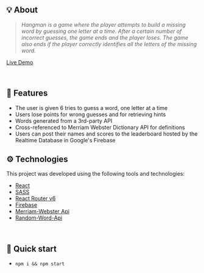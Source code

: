 ## 💡 About

> *Hangman is a game where the player attempts to build a missing word by guessing one letter at a time. After a certain number of incorrect guesses, the game ends and the player loses. The game also ends if the player correctly identifies all the letters of the missing word.*
 
 [Live Demo](https://akhmed0606.github.io/hangman/)

<br>

  ## 📜 Features

- The user is given 6 tries to guess a word, one letter at a time
- Users lose points for wrong guesses and for retrieving hints
- Words generated from a 3rd-party API
- Cross-referenced to Merriam Webster Dictionary API for definitions
- Users can post their names and scores to the leaderboard hosted by the Realtime Database in Google's Firebase


## ⚙ Technologies

This project was developed using the following tools and technologies:

- [React](https://create-react-app.dev/)
- [SASS](https://sass-lang.com/)
- [React Router v6](https://reactrouter.com/)
- [Firebase](https://firebase.google.com/)
- [Merriam-Webster Api](https://dictionaryapi.com/)
- [Random-Word-Api](https://random-word-api.herokuapp.com/home)
<br>

## 🚀 Quick start

- ``npm i && npm start``
